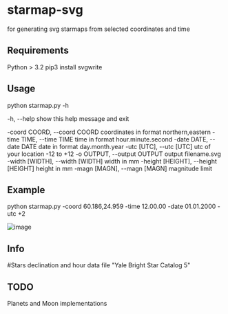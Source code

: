 # starmap-svg
for generating svg starmaps from selected coordinates and time 

## Requirements 
Python > 3.2 
pip3 install svgwrite

## Usage
python starmap.py -h

-h, --help            show this help message and exit

-coord COORD, --coord COORD
                    coordinates in format northern,eastern
-time TIME, --time TIME
                    time in format hour.minute.second
-date DATE, --date DATE
                    date in format day.month.year
-utc [UTC], --utc [UTC]
                    utc of your location -12 to +12
-o OUTPUT, --output OUTPUT
                    output filename.svg
-width [WIDTH], --width [WIDTH]
                    width in mm
-height [HEIGHT], --height [HEIGHT]
                    height in mm
-magn [MAGN], --magn [MAGN]
                    magnitude limit

## Example
python starmap.py -coord 60.186,24.959 -time 12.00.00 -date 01.01.2000 -utc +2

![image](https://github.com/skeletor-git/starmap-svg/blob/master/example/starmap.png)

## Info
#Stars declination and hour data file "Yale Bright Star Catalog 5"

## TODO
Planets and Moon implementations